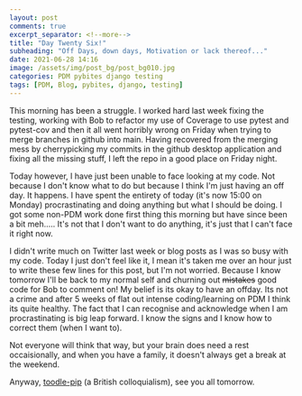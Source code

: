 ```yaml
---
layout: post
comments: true
excerpt_separator: <!--more-->
title: "Day Twenty Six!"
subheading: "Off Days, down days, Motivation or lack thereof..."
date: 2021-06-28 14:16
image: /assets/img/post_bg/post_bg010.jpg
categories: PDM pybites django testing
tags: [PDM, Blog, pybites, django, testing]
---
```

This morning has been a struggle. I worked hard last week fixing the testing, working with Bob to refactor my use of Coverage to use pytest and pytest-cov and then it all went horribly wrong on Friday when trying to merge branches in github into main. <!--more--> Having recovered from the merging mess by cherrypicking my commits in the github desktop application and fixing all the missing stuff, I left the repo in a good place on Friday night.  
  
Today however, I have just been unable to face looking at my code. Not because I don't know what to do but because I think I'm just having an off day. It happens. I have spent the entirety of today (it's now 15:00 on Monday) procrastinating and doing anything but what I should be doing. I got some non-PDM work done first thing this morning but have since been a bit meh..... It's not that I don't want to do anything, it's just that I can't face it right now.  
  
I didn't write much on Twitter last week or blog posts as I was so busy with my code. Today I just don't feel like it, I mean it's taken me over an hour just to write these few lines for this post, but I'm not worried. Because I know tomorrow I'll be back to my normal self and churning out ~~mistakes~~ good code for Bob to comment on! My belief is its okay to have an offday. Its not a crime and after 5 weeks of flat out intense coding/learning on PDM I think its quite healthy. The fact that I can recognise and acknowledge when I am procrastinating is big leap forward. I know the signs and I know how to correct them (when I want to).  
  
Not everyone will think that way, but your brain does need a rest occaisionally, and when you have a family, it doesn't always get a break at the weekend.

Anyway, [toodle-pip](https://www.urbandictionary.com/define.php?term=toodle%20pip) (a British colloquialism), see you all tomorrow.
